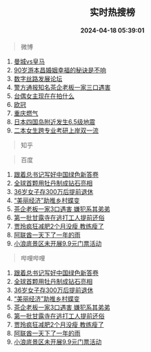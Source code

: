 <div align="center"><h2>实时热搜榜</h2><h4>2024-04-18 05:39:01</h4></div>

> 微博  

1. [曼城vs皇马](https://s.weibo.com/weibo?q=%23%E6%9B%BC%E5%9F%8Evs%E7%9A%87%E9%A9%AC%23&t=31&band_rank=1&Refer=top)<br />
2. [90岁游本昌婚姻幸福的秘诀是不响](https://s.weibo.com/weibo?q=%2390%E5%B2%81%E6%B8%B8%E6%9C%AC%E6%98%8C%E5%A9%9A%E5%A7%BB%E5%B9%B8%E7%A6%8F%E7%9A%84%E7%A7%98%E8%AF%80%E6%98%AF%E4%B8%8D%E5%93%8D%23&t=31&band_rank=2&Refer=top)<br />
3. [数字丝路发展论坛](https://s.weibo.com/weibo?q=%23%E6%95%B0%E5%AD%97%E4%B8%9D%E8%B7%AF%E5%8F%91%E5%B1%95%E8%AE%BA%E5%9D%9B%23&t=31&band_rank=3&Refer=top)<br />
4. [警方通报知名茶企老板一家三口遇害](https://s.weibo.com/weibo?q=%23%E8%AD%A6%E6%96%B9%E9%80%9A%E6%8A%A5%E7%9F%A5%E5%90%8D%E8%8C%B6%E4%BC%81%E8%80%81%E6%9D%BF%E4%B8%80%E5%AE%B6%E4%B8%89%E5%8F%A3%E9%81%87%E5%AE%B3%23&t=31&band_rank=4&Refer=top)<br />
5. [台偶女主现在在拍什么](https://s.weibo.com/weibo?q=%23%E5%8F%B0%E5%81%B6%E5%A5%B3%E4%B8%BB%E7%8E%B0%E5%9C%A8%E5%9C%A8%E6%8B%8D%E4%BB%80%E4%B9%88%23&t=31&band_rank=5&Refer=top)<br />
6. [欧冠](https://s.weibo.com/weibo?q=%E6%AC%A7%E5%86%A0&t=31&band_rank=6&Refer=top)<br />
7. [重庆燃气](https://s.weibo.com/weibo?q=%E9%87%8D%E5%BA%86%E7%87%83%E6%B0%94&t=31&band_rank=7&Refer=top)<br />
8. [日本四国岛附近发生6.5级地震](https://s.weibo.com/weibo?q=%23%E6%97%A5%E6%9C%AC%E5%9B%9B%E5%9B%BD%E5%B2%9B%E9%99%84%E8%BF%91%E5%8F%91%E7%94%9F6.5%E7%BA%A7%E5%9C%B0%E9%9C%87%23&t=31&band_rank=8&Refer=top)<br />
9. [二本女生跨专业考研上岸双一流](https://s.weibo.com/weibo?q=%23%E4%BA%8C%E6%9C%AC%E5%A5%B3%E7%94%9F%E8%B7%A8%E4%B8%93%E4%B8%9A%E8%80%83%E7%A0%94%E4%B8%8A%E5%B2%B8%E5%8F%8C%E4%B8%80%E6%B5%81%23&t=31&band_rank=9&Refer=top)<br />

> 知乎  


> 百度  

1. [跟着总书记写好中国绿色新答卷](https://www.baidu.com/s?wd=%E8%B7%9F%E7%9D%80%E6%80%BB%E4%B9%A6%E8%AE%B0%E5%86%99%E5%A5%BD%E4%B8%AD%E5%9B%BD%E7%BB%BF%E8%89%B2%E6%96%B0%E7%AD%94%E5%8D%B7&sa=fyb_news&rsv_dl=fyb_news)<br />
2. [全球首颗用牡丹制成钻石亮相](https://www.baidu.com/s?wd=%E5%85%A8%E7%90%83%E9%A6%96%E9%A2%97%E7%94%A8%E7%89%A1%E4%B8%B9%E5%88%B6%E6%88%90%E9%92%BB%E7%9F%B3%E4%BA%AE%E7%9B%B8&sa=fyb_news&rsv_dl=fyb_news)<br />
3. [36岁女子存300万后提前退休](https://www.baidu.com/s?wd=36%E5%B2%81%E5%A5%B3%E5%AD%90%E5%AD%98300%E4%B8%87%E5%90%8E%E6%8F%90%E5%89%8D%E9%80%80%E4%BC%91&sa=fyb_news&rsv_dl=fyb_news)<br />
4. [“美丽经济”助推乡村蝶变](https://www.baidu.com/s?wd=%E2%80%9C%E7%BE%8E%E4%B8%BD%E7%BB%8F%E6%B5%8E%E2%80%9D%E5%8A%A9%E6%8E%A8%E4%B9%A1%E6%9D%91%E8%9D%B6%E5%8F%98&sa=fyb_news&rsv_dl=fyb_news)<br />
5. [茶企老板一家3口遇害 嫌犯系其弟弟](https://www.baidu.com/s?wd=%E8%8C%B6%E4%BC%81%E8%80%81%E6%9D%BF%E4%B8%80%E5%AE%B63%E5%8F%A3%E9%81%87%E5%AE%B3+%E5%AB%8C%E7%8A%AF%E7%B3%BB%E5%85%B6%E5%BC%9F%E5%BC%9F&sa=fyb_news&rsv_dl=fyb_news)<br />
6. [第一批甘露寺在逃打工人提前还俗](https://www.baidu.com/s?wd=%E7%AC%AC%E4%B8%80%E6%89%B9%E7%94%98%E9%9C%B2%E5%AF%BA%E5%9C%A8%E9%80%83%E6%89%93%E5%B7%A5%E4%BA%BA%E6%8F%90%E5%89%8D%E8%BF%98%E4%BF%97&sa=fyb_news&rsv_dl=fyb_news)<br />
7. [贾玲疯狂减肥2个月没瘦 教练瘦了](https://www.baidu.com/s?wd=%E8%B4%BE%E7%8E%B2%E7%96%AF%E7%8B%82%E5%87%8F%E8%82%A52%E4%B8%AA%E6%9C%88%E6%B2%A1%E7%98%A6+%E6%95%99%E7%BB%83%E7%98%A6%E4%BA%86&sa=fyb_news&rsv_dl=fyb_news)<br />
8. [阿联酋一天下了一年的雨](https://www.baidu.com/s?wd=%E9%98%BF%E8%81%94%E9%85%8B%E4%B8%80%E5%A4%A9%E4%B8%8B%E4%BA%86%E4%B8%80%E5%B9%B4%E7%9A%84%E9%9B%A8&sa=fyb_news&rsv_dl=fyb_news)<br />
9. [小浪底景区未开展9.9元门票活动](https://www.baidu.com/s?wd=%E5%B0%8F%E6%B5%AA%E5%BA%95%E6%99%AF%E5%8C%BA%E6%9C%AA%E5%BC%80%E5%B1%959.9%E5%85%83%E9%97%A8%E7%A5%A8%E6%B4%BB%E5%8A%A8&sa=fyb_news&rsv_dl=fyb_news)<br />

> 哔哩哔哩  

1. [跟着总书记写好中国绿色新答卷](https://www.baidu.com/s?wd=%E8%B7%9F%E7%9D%80%E6%80%BB%E4%B9%A6%E8%AE%B0%E5%86%99%E5%A5%BD%E4%B8%AD%E5%9B%BD%E7%BB%BF%E8%89%B2%E6%96%B0%E7%AD%94%E5%8D%B7&sa=fyb_news&rsv_dl=fyb_news)<br />
2. [全球首颗用牡丹制成钻石亮相](https://www.baidu.com/s?wd=%E5%85%A8%E7%90%83%E9%A6%96%E9%A2%97%E7%94%A8%E7%89%A1%E4%B8%B9%E5%88%B6%E6%88%90%E9%92%BB%E7%9F%B3%E4%BA%AE%E7%9B%B8&sa=fyb_news&rsv_dl=fyb_news)<br />
3. [36岁女子存300万后提前退休](https://www.baidu.com/s?wd=36%E5%B2%81%E5%A5%B3%E5%AD%90%E5%AD%98300%E4%B8%87%E5%90%8E%E6%8F%90%E5%89%8D%E9%80%80%E4%BC%91&sa=fyb_news&rsv_dl=fyb_news)<br />
4. [“美丽经济”助推乡村蝶变](https://www.baidu.com/s?wd=%E2%80%9C%E7%BE%8E%E4%B8%BD%E7%BB%8F%E6%B5%8E%E2%80%9D%E5%8A%A9%E6%8E%A8%E4%B9%A1%E6%9D%91%E8%9D%B6%E5%8F%98&sa=fyb_news&rsv_dl=fyb_news)<br />
5. [茶企老板一家3口遇害 嫌犯系其弟弟](https://www.baidu.com/s?wd=%E8%8C%B6%E4%BC%81%E8%80%81%E6%9D%BF%E4%B8%80%E5%AE%B63%E5%8F%A3%E9%81%87%E5%AE%B3+%E5%AB%8C%E7%8A%AF%E7%B3%BB%E5%85%B6%E5%BC%9F%E5%BC%9F&sa=fyb_news&rsv_dl=fyb_news)<br />
6. [第一批甘露寺在逃打工人提前还俗](https://www.baidu.com/s?wd=%E7%AC%AC%E4%B8%80%E6%89%B9%E7%94%98%E9%9C%B2%E5%AF%BA%E5%9C%A8%E9%80%83%E6%89%93%E5%B7%A5%E4%BA%BA%E6%8F%90%E5%89%8D%E8%BF%98%E4%BF%97&sa=fyb_news&rsv_dl=fyb_news)<br />
7. [贾玲疯狂减肥2个月没瘦 教练瘦了](https://www.baidu.com/s?wd=%E8%B4%BE%E7%8E%B2%E7%96%AF%E7%8B%82%E5%87%8F%E8%82%A52%E4%B8%AA%E6%9C%88%E6%B2%A1%E7%98%A6+%E6%95%99%E7%BB%83%E7%98%A6%E4%BA%86&sa=fyb_news&rsv_dl=fyb_news)<br />
8. [阿联酋一天下了一年的雨](https://www.baidu.com/s?wd=%E9%98%BF%E8%81%94%E9%85%8B%E4%B8%80%E5%A4%A9%E4%B8%8B%E4%BA%86%E4%B8%80%E5%B9%B4%E7%9A%84%E9%9B%A8&sa=fyb_news&rsv_dl=fyb_news)<br />
9. [小浪底景区未开展9.9元门票活动](https://www.baidu.com/s?wd=%E5%B0%8F%E6%B5%AA%E5%BA%95%E6%99%AF%E5%8C%BA%E6%9C%AA%E5%BC%80%E5%B1%959.9%E5%85%83%E9%97%A8%E7%A5%A8%E6%B4%BB%E5%8A%A8&sa=fyb_news&rsv_dl=fyb_news)<br />
